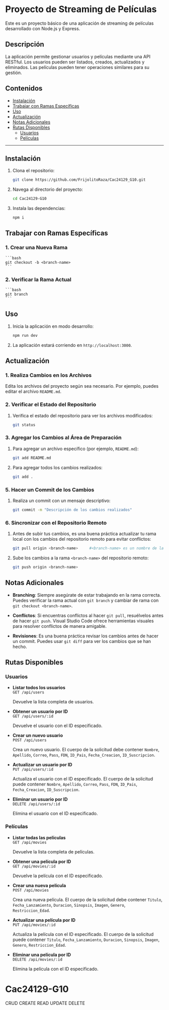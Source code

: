 # Proyecto de Streaming de Películas

Este es un proyecto básico de una aplicación de streaming de películas desarrollado con Node.js y Express.

## Descripción

La aplicación permite gestionar usuarios y películas mediante una API RESTful. Los usuarios pueden ser listados, creados, actualizados y eliminados. Las películas pueden tener operaciones similares para su gestión.

## Contenidos

- [Instalación](#instalación)
- [Trabajar con Ramas Específicas](#trabajar-con-ramas-específicas)
- [Uso](#uso)
- [Actualización](#actualización)
- [Notas Adicionales](#notas-adicionales)
- [Rutas Disponibles](#rutas-disponibles)
  - [Usuarios](#usuarios)
  - [Películas](#películas)

---

## Instalación

1. Clona el repositorio:
    ```bash
    git clone https://github.com/FrijolitoRaza/Cac24129_G10.git
    ```

2. Navega al directorio del proyecto:
    ```bash
    cd Cac24129-G10
    ```

3. Instala las dependencias:
    ```bash
    npm i
    ```
    
## Trabajar con Ramas Específicas

### 1. Crear una Nueva Rama
    ```bash
    git checkout -b <branch-name>
    ```
    
### 2. Verificar la Rama Actual
    ```bash
    git branch
    ```
    
## Uso

1. Inicia la aplicación en modo desarrollo:
    ```bash
    npm run dev
    ```

2. La aplicación estará corriendo en `http://localhost:3000`.

## Actualización

### 1. Realiza Cambios en los Archivos

Edita los archivos del proyecto según sea necesario. Por ejemplo, puedes editar el archivo `README.md`.

### 2. Verificar el Estado del Repositorio

1. Verifica el estado del repositorio para ver los archivos modificados:

    ```bash
    git status
    ```

### 3. Agregar los Cambios al Área de Preparación

1. Para agregar un archivo específico (por ejemplo, `README.md`):

    ```bash
    git add README.md
    ```

2. Para agregar todos los cambios realizados:

    ```bash
    git add .
    ```

### 5. Hacer un Commit de los Cambios

1. Realiza un commit con un mensaje descriptivo:

    ```bash
    git commit -m "Descripción de los cambios realizados"
    ```

### 6. Sincronizar con el Repositorio Remoto

1. Antes de subir tus cambios, es una buena práctica actualizar tu rama local con los cambios del repositorio remoto para evitar conflictos:

    ```bash
    git pull origin <branch-name>     #<branch-name> es un nombre de la brach de ejemplo.
    ```

2. Sube los cambios a la rama `<branch-name>` del repositorio remoto:

    ```bash
    git push origin <branch-name>
    ```
    
## Notas Adicionales

- **Branching**: Siempre asegúrate de estar trabajando en la rama correcta. Puedes verificar la rama actual con `git branch` y cambiar de rama con `git checkout <branch-name>`.

- **Conflictos**: Si encuentras conflictos al hacer `git pull`, resuélvelos antes de hacer `git push`. Visual Studio Code ofrece herramientas visuales para resolver conflictos de manera amigable.

- **Revisiones**: Es una buena práctica revisar los cambios antes de hacer un commit. Puedes usar `git diff` para ver los cambios que se han hecho.


## Rutas Disponibles

### Usuarios

- **Listar todos los usuarios**  
  `GET /api/users`
  
  Devuelve la lista completa de usuarios.

- **Obtener un usuario por ID**  
  `GET /api/users/:id`
  
  Devuelve el usuario con el ID especificado.

- **Crear un nuevo usuario**  
  `POST /api/users`
  
  Crea un nuevo usuario. El cuerpo de la solicitud debe contener `Nombre`, `Apellido`, `Correo`, `Pass`, `FDN`, `ID_Pais`, `Fecha_Creacion`, `ID_Suscripcion`.

- **Actualizar un usuario por ID**  
  `PUT /api/users/:id`
  
  Actualiza el usuario con el ID especificado. El cuerpo de la solicitud puede contener `Nombre`, `Apellido`, `Correo`, `Pass`, `FDN`, `ID_Pais`, `Fecha_Creacion`, `ID_Suscripcion`.

- **Eliminar un usuario por ID**  
  `DELETE /api/users/:id`
  
  Elimina el usuario con el ID especificado.


### Películas

- **Listar todas las películas**  
  `GET /api/movies`
  
  Devuelve la lista completa de películas.

- **Obtener una película por ID**  
  `GET /api/movies/:id`
  
  Devuelve la película con el ID especificado.

- **Crear una nueva película**  
  `POST /api/movies`
  
  Crea una nueva película. El cuerpo de la solicitud debe contener `Titulo`, `Fecha_Lanzamiento`, `Duracion`, `Sinopsis`, `Imagen`, `Genero`, `Restriccion_Edad`.

- **Actualizar una película por ID**  
  `PUT /api/movies/:id`
  
  Actualiza la película con el ID especificado. El cuerpo de la solicitud puede contener `Titulo`, `Fecha_Lanzamiento`, `Duracion`, `Sinopsis`, `Imagen`, `Genero`, `Restriccion_Edad`.

- **Eliminar una película por ID**  
  `DELETE /api/movies/:id`
  
  Elimina la película con el ID especificado.


# Cac24129-G10


CRUD
CREATE
READ
UPDATE
DELETE
